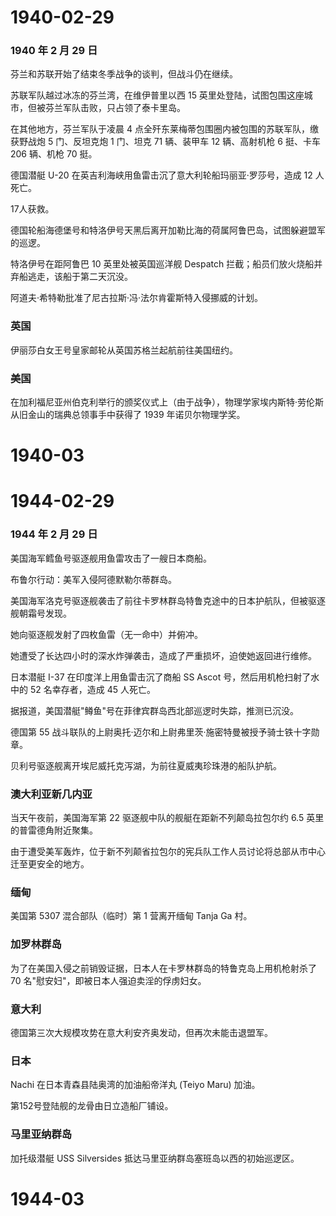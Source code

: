 # 1940-02-29

### 1940 年 2 月 29 日

芬兰和苏联开始了结束冬季战争的谈判，但战斗仍在继续。

苏联军队越过冰冻的芬兰湾，在维伊普里以西 15
英里处登陆，试图包围这座城市，但被芬兰军队击败，只占领了泰卡里岛。

在其他地方，芬兰军队于凌晨 4
点全歼东莱梅蒂包围圈内被包围的苏联军队，缴获野战炮 5 门、反坦克炮 1
门、坦克 71 辆、装甲车 12 辆、高射机枪 6 挺、卡车 206 辆、机枪 70 挺。

德国潜艇 U-20 在英吉利海峡用鱼雷击沉了意大利轮船玛丽亚·罗莎号，造成 12
人死亡。

17人获救。

德国轮船海德堡号和特洛伊号天黑后离开加勒比海的荷属阿鲁巴岛，试图躲避盟军的巡逻。

特洛伊号在距阿鲁巴 10 英里处被英国巡洋舰 Despatch
拦截；船员们放火烧船并弃船逃走，该船于第二天沉没。

阿道夫·希特勒批准了尼古拉斯·冯·法尔肯霍斯特入侵挪威的计划。

### 英国

伊丽莎白女王号皇家邮轮从英国苏格兰起航前往美国纽约。

### 美国

在加利福尼亚州伯克利举行的颁奖仪式上（由于战争），物理学家埃内斯特·劳伦斯从旧金山的瑞典总领事手中获得了
1939 年诺贝尔物理学奖。

# 1940-03

# 1944-02-29

### 1944 年 2 月 29 日

美国海军鳕鱼号驱逐舰用鱼雷攻击了一艘日本商船。

布鲁尔行动：美军入侵阿德默勒尔蒂群岛。

美国海军洛克号驱逐舰袭击了前往卡罗林群岛特鲁克途中的日本护航队，但被驱逐舰朝霜号发现。

她向驱逐舰发射了四枚鱼雷（无一命中）并俯冲。

她遭受了长达四小时的深水炸弹袭击，造成了严重损坏，迫使她返回进行维修。

日本潜艇 I-37 在印度洋上用鱼雷击沉了商船 SS Ascot
号，然后用机枪扫射了水中的 52 名幸存者，造成 45 人死亡。

据报道，美国潜艇"鳟鱼"号在菲律宾群岛西北部巡逻时失踪，推测已沉没。

德国第 55
战斗联队的上尉奥托·迈尔和上尉弗里茨·施密特曼被授予骑士铁十字勋章。

贝利号驱逐舰离开埃尼威托克泻湖，为前往夏威夷珍珠港的船队护航。

### 澳大利亚新几内亚

当天午夜前，美国海军第 22 驱逐舰中队的舰艇在距新不列颠岛拉包尔约 6.5
英里的普雷德角附近聚集。

由于遭受美军轰炸，位于新不列颠省拉包尔的宪兵队工作人员讨论将总部从市中心迁至更安全的地方。

### 缅甸

美国第 5307 混合部队（临时）第 1 营离开缅甸 Tanja Ga 村。

### 加罗林群岛

为了在美国入侵之前销毁证据，日本人在卡罗林群岛的特鲁克岛上用机枪射杀了
70 名"慰安妇"，即被日本人强迫卖淫的俘虏妇女。

### 意大利

德国第三次大规模攻势在意大利安齐奥发动，但再次未能击退盟军。

### 日本

Nachi 在日本青森县陆奥湾的加油船帝洋丸 (Teiyo Maru) 加油。

第152号登陆舰的龙骨由日立造船厂铺设。

### 马里亚纳群岛

加托级潜艇 USS Silversides 抵达马里亚纳群岛塞班岛以西的初始巡逻区。

# 1944-03